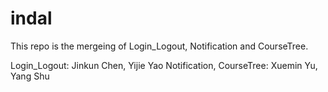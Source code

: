 # indal

This repo is the mergeing of Login_Logout, Notification and CourseTree.

Login_Logout: Jinkun Chen, Yijie Yao
Notification, CourseTree: Xuemin Yu, Yang Shu